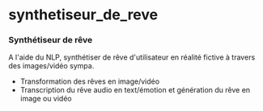 # synthetiseur_de_reve
### Synthétiseur de rêve
A l'aide du NLP, synthétiser de rêve d'utilisateur en réalité fictive à travers des images/vidéo sympa.
* Transformation des rêves en image/vidéo
* Transcription du rêve audio en text/émotion et génération du rêve en image ou vidéo
